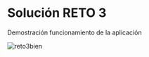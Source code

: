 # Solución RETO 3

Demostración funcionamiento de la aplicación


![reto3bien](https://user-images.githubusercontent.com/53870017/194463207-d6cfbb9f-d1cd-4a7a-bd5b-8b3495eed146.gif)

